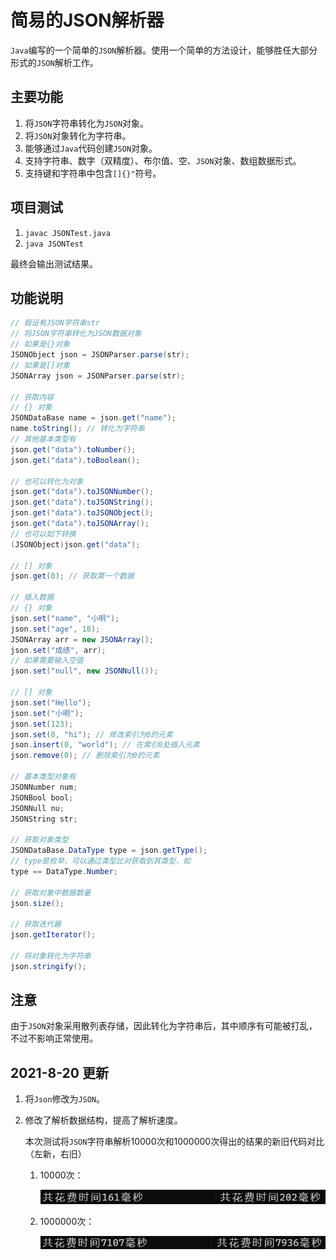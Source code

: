 # 简易的JSON解析器

`Java`编写的一个简单的`JSON`解析器。使用一个简单的方法设计，能够胜任大部分形式的`JSON`解析工作。

## 主要功能

1. 将`JSON`字符串转化为`JSON`对象。
2. 将`JSON`对象转化为字符串。
3. 能够通过`Java`代码创建`JSON`对象。
4. 支持字符串、数字（双精度）、布尔值、空、`JSON`对象、数组数据形式。
5. 支持键和字符串中包含`[]{}"`符号。

## 项目测试

1. `javac JSONTest.java`
2. `java JSONTest`

最终会输出测试结果。

## 功能说明

```java
// 假设有JSON字符串str
// 将JSON字符串转化为JSON数据对象
// 如果是{}对象
JSONObject json = JSONParser.parse(str);
// 如果是[]对象
JSONArray json = JSONParser.parse(str);

// 获取内容
// {} 对象
JSONDataBase name = json.get("name");
name.toString(); // 转化为字符串
// 其他基本类型有
json.get("data").toNumber();
json.get("data").toBoolean();

// 也可以转化为对象
json.get("data").toJSONNumber();
json.get("data").toJSONString();
json.get("data").toJSONObject();
json.get("data").toJSONArray();
// 也可以如下转换
(JSONObject)json.get("data");

// [] 对象
json.get(0); // 获取第一个数据

// 插入数据
// {} 对象
json.set("name", "小明");
json.set("age", 18);
JSONArray arr = new JSONArray();
json.set("成绩", arr);
// 如果需要输入空值
json.set("null", new JSONNull());

// [] 对象
json.set("Hello");
json.set("小明");
json.set(123);
json.set(0, "hi"); // 修改索引为0的元素
json.insert(0, "world"); // 在索引0处插入元素
json.remove(0); // 删除索引为0的元素

// 基本类型对象有
JSONNumber num;
JSONBool bool;
JSONNull nu;
JSONString str;

// 获取对象类型
JSONDataBase.DataType type = json.getType();
// type是枚举，可以通过类型比对获取到其类型，如
type == DataType.Number;

// 获取对象中数据数量
json.size();

// 获取迭代器
json.getIterator();

// 将对象转化为字符串
json.stringify();
```

## 注意

由于`JSON`对象采用散列表存储，因此转化为字符串后，其中顺序有可能被打乱，不过不影响正常使用。

## 2021-8-20 更新

1. 将`Json`修改为`JSON`。

2. 修改了解析数据结构，提高了解析速度。

   本次测试将`JSON`字符串解析10000次和1000000次得出的结果的新旧代码对比（左新，右旧）

   1. 10000次：

      ![image-20210820163413211](README/image-20210820163413211.png)

   2. 1000000次：

      ![image-20210820163448782](README/image-20210820163448782.png)